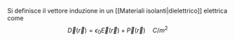 Si definisce il vettore induzione in un [[Materiali isolanti|dielettrico]] elettrica come 
$$\vec{D}(\vec{r})=\epsilon_{0}\vec{E}(\vec{r})+\vec{P}(\vec{r})\quad C/m^{2}$$
